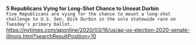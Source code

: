 **5 Republicans Vying for Long-Shot Chance to Unseat Durbin**\
`Five Republicans are vying for the chance to mount a long-shot challenge to U.S. Sen. Dick Durbin in the sole statewide race on Tuesday's primary ballot. `\
https://nytimes.com/aponline/2020/03/16/us/ap-us-election-2020-senate-illinois.html?searchResultPosition=10

